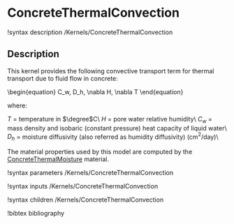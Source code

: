# ConcreteThermalConvection

!syntax description /Kernels/ConcreteThermalConvection

## Description

This kernel provides the following convective transport term for thermal transport due to fluid flow in concrete:

\begin{equation}
    C_w\, D_h\, \nabla H\, \nabla T
\end{equation}

where:

$T$ =  temperature in $\degree$C\\
$H$ =  pore water relative humidity\\
$C_w$ = mass density and isobaric (constant pressure) heat capacity of liquid water\\
$D_h$ = moisture diffusivity (also referred as humidity diffusivity) (cm$^2$/day)\\

The material properties used by this model are computed by the [ConcreteThermalMoisture](ConcreteThermalMoisture.md) material.

!syntax parameters /Kernels/ConcreteThermalConvection

!syntax inputs /Kernels/ConcreteThermalConvection

!syntax children /Kernels/ConcreteThermalConvection

!bibtex bibliography
